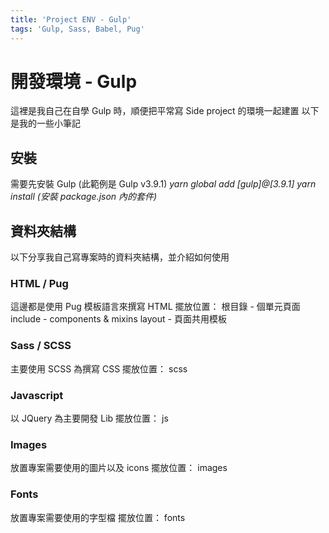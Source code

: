 ```yaml
---
title: 'Project ENV - Gulp'
tags: 'Gulp, Sass, Babel, Pug'
---
```


# 開發環境 - Gulp

這裡是我自己在自學 Gulp 時，順便把平常寫 Side project 的環境一起建置
以下是我的一些小筆記

## 安裝

需要先安裝 Gulp (此範例是 Gulp v3.9.1)
_yarn global add [gulp]@[3.9.1]_
_yarn install (安裝 package.json 內的套件)_

## 資料夾結構

以下分享我自己寫專案時的資料夾結構，並介紹如何使用

### HTML / Pug

這邊都是使用 Pug 模板語言來撰寫 HTML
擺放位置：
根目錄 - 個單元頁面
include - components & mixins
layout - 頁面共用模板

### Sass / SCSS

主要使用 SCSS 為撰寫 CSS
擺放位置： scss

### Javascript

以 JQuery 為主要開發 Lib
擺放位置： js

### Images

放置專案需要使用的圖片以及 icons
擺放位置： images

### Fonts

放置專案需要使用的字型檔
擺放位置： fonts

